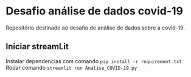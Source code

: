 # Desafio análise de dados covid-19
Repositório destinado ao desafio de análise de dados sobre a covid-19. 

## Iniciar streamLit

Instalar dependencias com comando `pip install -r requirement.txt`
Rodar comando `streamlit run Análise_COVID-19.py`